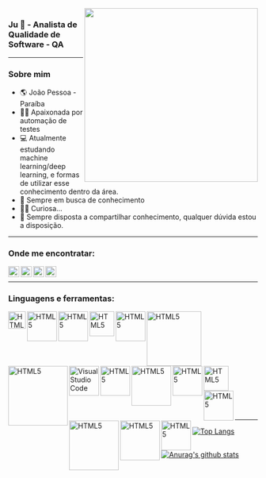 <img align="right" width="350" src="https://www.edureka.co/blog/wp-content/uploads/2019/03/1blog-1-405x300.png">

### Ju 👋 - Analista de Qualidade de Software - QA

---

### Sobre mim
- :earth_americas: João Pessoa - Paraíba
- :woman_technologist: Apaixonada por automação de testes
- 💻 Atualmente estudando machine learning/deep learning, e formas de utilizar esse conhecimento dentro da área.
- 🌱 Sempre em busca de conhecimento
- 🕵️‍♀️ Curiosa...
- 🤝 Sempre disposta a compartilhar conhecimento, qualquer dúvida estou a disposição.

---


### Onde me encontratar:
[<img align="left" alt="codeSTACKr | LinkedIn" width="22px" src="https://cdn.jsdelivr.net/npm/simple-icons@v3/icons/linkedin.svg" />][linkedin]
[<img align="left" alt="codeSTACKr | GitLab" width="22px" src="https://cdn.jsdelivr.net/npm/simple-icons@v3/icons/gitlab.svg" />][gitlab]
[<img align="left" alt="codeSTACKr | Instagram" width="22px" src="https://cdn.jsdelivr.net/npm/simple-icons@v3/icons/instagram.svg" />][instagram]
[<img align="left" alt="codeSTACKr | Twitter" width="22px" src="https://cdn.jsdelivr.net/npm/simple-icons@v3/icons/twitter.svg" />][twitter]

<br/>

---

### Linguagens e ferramentas:
[<img align="left" alt="HTML5" width="35px" src="https://upload.wikimedia.org/wikipedia/it/thumb/2/2e/Java_Logo.svg/258px-Java_Logo.svg.png"/>][java]
[<img align="left" alt="HTML5" width="60px" src="https://lh3.googleusercontent.com/proxy/zVnS5LE2xWoz-OtvkFIpnvElrKHVkmC-6qj2-yf6XRfQh4Pjfr1RWDeFrLdcNxd95WPJM3BEpx_GsTooBjvnq3wU6qAwM2i2kUcn">][python]
[<img align="left" alt="HTML5" width="60px" src="https://cdn.iconscout.com/icon/free/png-256/django-13-1175187.png">][django]
[<img align="left" alt="HTML5" width="50px" src="https://upload.wikimedia.org/wikipedia/commons/f/f1/Ruby_logo.png">][ruby]
[<img align="left" alt="HTML5" width="60px" src="https://5.imimg.com/data5/PR/TC/MY-42773694/selenium-testing-training-500x500.png">][selenium]
[<img align="left" alt="HTML5" width="110px" src="https://encrypted-tbn0.gstatic.com/images?q=tbn%3AANd9GcSef6u2SDZI2RvV0Z89ClQe7cRph4cNNjaKbg&usqp=CAU">][restassured]
[<img align="left" alt="HTML5" width="120px" src="https://qa-platforms.com/wp-content/uploads/2019/09/cucumber-black-512.png">][cucumber]
[<img align="left" alt="Visual Studio Code" width="60px" src="https://miro.medium.com/max/800/1*LOFbTP2SxXcFpM_qTsUSuw.png" />][jenkins]
[<img align="left" alt="HTML5" width="60px" src="https://www.ibm.com/blogs/cloud-computing/wp-content/uploads/2014/04/docker-logo-open-cloud.png" />][docker]
[<img align="left" alt="HTML5" width="80px" src="https://www.qatestingtools.com/sites/default/files/tools_shortcuts/capybara-150px_1.png">][capybara]
[<img align="left" alt="HTML5" width="60px" src="https://www.selenium.dev/images/selenium_grid_logo_square.png">][grid]
[<img align="left" alt="HTML5" width="50px" src="https://miro.medium.com/max/340/1*HP0Qss6BAQcv0UbHb21YFQ.png">][gitlabci]
[<img align="left" alt="HTML5" width="60px" src="https://miro.medium.com/max/460/1*ahIiDbsR6s9XgR45nJJ5DA.png">][junit]
[<img align="left" alt="HTML5" width="100px" src="https://encrypted-tbn0.gstatic.com/images?q=tbn%3AANd9GcTHe0fn9Bp8q5iB_yhJOt35aZAD1yABrLjOAQ&usqp=CAU">][testng]
[<img align="left" alt="HTML5" width="80px" src="https://s3.amazonaws.com/media-p.slid.es/uploads/327261/images/5065937/pm-logo-vert.png">][postman]
[<img align="left" alt="HTML5" width="60px" src="https://svn.apache.org/repos/asf/jmeter/tags/v3_2/docs/images/jmeter_square.svg">][jmeter]

<br/><br/><br/><br/><br/><br/><br/><br/><br/><br/><br/><br/>

---

[![Top Langs](https://github-readme-stats.vercel.app/api/top-langs/?username=jussaragranja)](https://github.com/jussaragranja/)
<br/>
[![Anurag's github stats](https://github-readme-stats.vercel.app/api?username=jussaragranja&show_icons=true&theme=dark)](https://github.com/jussaragranja/)
<br/>

[linkedin]: https://www.linkedin.com/in/jussaragranja/
[gitlab]: https://gitlab.com/jussaragranja/
[gitlabci]: https://docs.gitlab.com/ee/ci/
[instagram]: https://www.instagram.com/ivan.jonatas/
[twitter]: https://twitter.com/JuuhGranja
[java]: https://docs.oracle.com/en/java/
[selenium]: https://www.selenium.dev/documentation/en/
[restassured]: https://rest-assured.io/
[junit]: https://junit.org/
[postman]: https://www.postman.com/
[testng]: https://testng.org/doc/documentation-main.html
[grid]: https://www.selenium.dev/documentation/en/
[jmeter]: https://jmeter.apache.org/
[cucumber]: https://cucumber.io/
[capybara]: https://rubydoc.info/github/teamcapybara/capybara/master
[python]: https://www.python.org/doc/
[django]: https://docs.djangoproject.com/en/3.1/
[ruby]: https://www.ruby-lang.org/pt/documentation/
[maven]: https://maven.apache.org/guides/index.html
[jenkins]: https://www.jenkins.io/doc/
[docker]: https://docs.docker.com/


